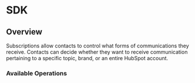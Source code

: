 # SDK

## Overview

Subscriptions allow contacts to control what forms of communications they receive. Contacts can decide whether they want to receive communication pertaining to a specific topic, brand, or an entire HubSpot account.

### Available Operations

